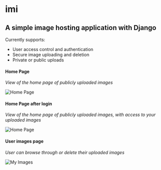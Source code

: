 # imi
A simple image hosting application with Django
---
Currently supports:
- User access control and authentication
- Secure image uploading and deletion
- Private or public uploads


#### Home Page
<em>View of the home page of publicly uploaded images</em>

![Home Page](https://i.imgur.com/rwKbrQL.jpg)

#### Home Page after login
<em>View of the home page of publicly uploaded images, with access to your uploaded images</em>

![Home Page](https://i.imgur.com/E6h3srK.jpg)

#### User images page
<em>User can browse through or delete their uploaded images</em>

![My Images](https://i.imgur.com/irMf70W.png)




